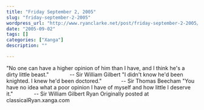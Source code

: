 ```yaml
---
title: "Friday September 2, 2005"
slug: "friday-september-2-2005"
wordpress_url: "http://www.ryanclarke.net/post/friday-september-2-2005/"
date: "2005-09-02"
tags: []
categories: ["Xanga"]
description: ""

---
```


"No one can have a higher opinion of him than I have, and I think he's a dirty little beast."
              -- Sir William Gilbert
 "I didn't know he'd been knighted. I knew he'd been doctored."
             -- Sir Thomas Beecham
 "You have no idea what a poor opinion I have of myself and how little I deserve it."
              -- Sir William Gilbert
 Ryan
Originally posted at classicalRyan.xanga.com
